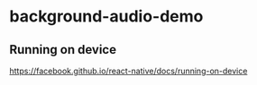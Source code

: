 # background-audio-demo

## Running on device
https://facebook.github.io/react-native/docs/running-on-device
